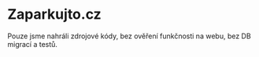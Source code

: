 # Zaparkujto.cz #
Pouze jsme nahráli zdrojové kódy, bez ověření funkčnosti na webu, bez DB migrací a testů. 
